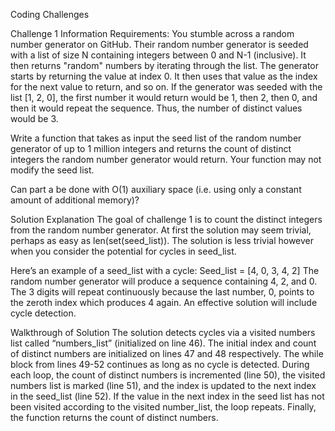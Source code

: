 Coding Challenges

Challenge 1 Information
Requirements:
You stumble across a random number generator on GitHub. Their random number
generator is seeded with a list of size N containing integers between 0 and N-1 (inclusive). It
then returns "random" numbers by iterating through the list. The generator starts by returning
the value at index 0. It then uses that value as the index for the next value to return, and
so on. If the generator was seeded with the list [1, 2, 0], the first number it would return would
be 1, then 2, then 0, and then it would repeat the sequence. Thus, the number of distinct
values would be 3.

Write a function that takes as input the seed list of the random number generator of up to 1
million integers and returns the count of distinct integers the random number generator would
return. Your function may not modify the seed list.

Can part a be done with O(1) auxiliary space (i.e. using only a constant amount of additional
memory)?

Solution Explanation
The goal of challenge 1 is to count the distinct integers from the random number generator. At first the solution may seem trivial, perhaps as easy as len(set(seed_list)). The solution is less trivial however when you consider the potential for cycles in seed_list.
 
Here’s an example of a seed_list with a cycle:
	Seed_list = [4, 0, 3, 4, 2]
The random number generator will produce a sequence containing 4, 2, and 0. The 3 digits will repeat continuously because the last number, 0, points to the zeroth index which produces 4 again. 
An effective solution will include cycle detection.

Walkthrough of Solution
The solution detects cycles via a visited numbers list called “numbers_list” (initialized on line 46). The initial index and count of distinct numbers are initialized on lines 47 and 48 respectively. The while block from lines 49-52 continues as long as no cycle is detected. During each loop, the count of distinct numbers is incremented (line 50), the visited numbers list is marked (line 51), and the index is updated to the next index in the seed_list (line 52). If the value in the next index in the seed list has not been visited according to the visited number_list, the loop repeats. Finally, the function returns the count of distinct numbers.




